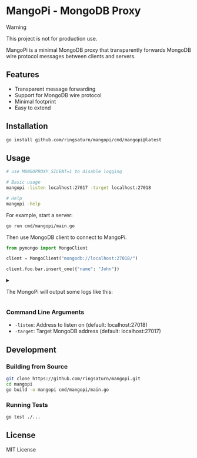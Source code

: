 # MangoPi - MongoDB Proxy

> [!WARNING]
> This project is not for production use.

MangoPi is a minimal MongoDB proxy that transparently forwards MongoDB wire
protocol messages between clients and servers.

## Features

- Transparent message forwarding
- Support for MongoDB wire protocol
- Minimal footprint
- Easy to extend

## Installation

```bash
go install github.com/ringsaturn/mangopi/cmd/mangopi@latest
```

## Usage

```bash
# use MANGOPROXY_SILENT=1 to disable logging

# Basic usage
mangopi -listen localhost:27017 -target localhost:27018

# Help
mangopi -help
```

For example, start a server:

```bash
go run cmd/mangopi/main.go
```

Then use MongoDB client to connect to MangoPi.

```py
from pymongo import MongoClient

client = MongoClient("mongodb://localhost:27018/")

client.foo.bar.insert_one({"name": "John"})
```

<details>
<summary>

The MongoPi will output some logs like this:

</summary>

```console
MongoDB Command:
  Database:
  Command: helloOk
  Arguments: {
  "command": "helloOk",
  "database": "",
  "arguments": {
    "collection": "admin.$cmd",
    "helloOk": true
  }
}
----------------------------------------
MongoDB Command:
  Database: admin
  Command: hello
  Arguments: {
  "command": "hello",
  "database": "admin",
  "arguments": {
    "hello": 1
  }
}
----------------------------------------
MongoDB Command:
  Database:
  Command: client
  Arguments: {
  "command": "client",
  "database": "",
  "arguments": {
    "client": {
      "driver": {
        "name": "PyMongo|c",
        "version": "4.12.1"
      },
      "os": {
        "architecture": "arm64",
        "name": "Darwin",
        "type": "Darwin",
        "version": "15.4.1"
      },
      "platform": "CPython 3.13.3.final.0"
    },
    "collection": "admin.$cmd"
  }
}
----------------------------------------
MongoDB Command:
  Database:
  Command: ismaster
  Arguments: {
  "command": "ismaster",
  "database": "",
  "arguments": {
    "collection": "admin.$cmd",
    "ismaster": 1
  }
}
----------------------------------------
MongoDB Command:
  Database: foo
  Command: insert
  Arguments: {
  "command": "insert",
  "database": "foo",
  "arguments": {
    "insert": "bar"
  }
}
----------------------------------------
```

</details>

### Command Line Arguments

- `-listen`: Address to listen on (default: localhost:27018)
- `-target`: Target MongoDB address (default: localhost:27017)

## Development

### Building from Source

```bash
git clone https://github.com/ringsaturn/mangopi.git
cd mangopi
go build -o mangopi cmd/mangopi/main.go
```

### Running Tests

```bash
go test ./...
```

## License

MIT License
